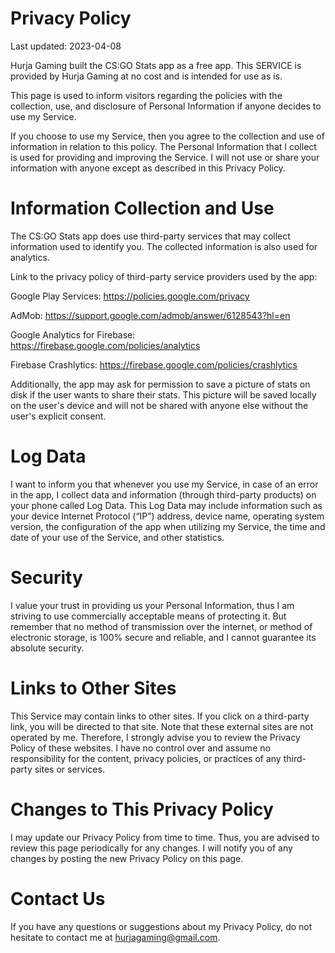 # Privacy Policy

Last updated: 2023-04-08

Hurja Gaming built the CS:GO Stats app as a free app. This SERVICE is provided by Hurja Gaming at no cost and is intended for use as is.

This page is used to inform visitors regarding the policies with the collection, use, and disclosure of Personal Information if anyone decides to use my Service.

If you choose to use my Service, then you agree to the collection and use of information in relation to this policy. The Personal Information that I collect is used for providing and improving the Service. I will not use or share your information with anyone except as described in this Privacy Policy.

# Information Collection and Use

The CS:GO Stats app does use third-party services that may collect information used to identify you. The collected information is also used for analytics.

Link to the privacy policy of third-party service providers used by the app:

Google Play Services: https://policies.google.com/privacy

AdMob: https://support.google.com/admob/answer/6128543?hl=en

Google Analytics for Firebase: https://firebase.google.com/policies/analytics

Firebase Crashlytics: https://firebase.google.com/policies/crashlytics

Additionally, the app may ask for permission to save a picture of stats on disk if the user wants to share their stats. This picture will be saved locally on the user's device and will not be shared with anyone else without the user's explicit consent.

# Log Data

I want to inform you that whenever you use my Service, in case of an error in the app, I collect data and information (through third-party products) on your phone called Log Data. This Log Data may include information such as your device Internet Protocol (“IP”) address, device name, operating system version, the configuration of the app when utilizing my Service, the time and date of your use of the Service, and other statistics.

# Security

I value your trust in providing us your Personal Information, thus I am striving to use commercially acceptable means of protecting it. But remember that no method of transmission over the internet, or method of electronic storage, is 100% secure and reliable, and I cannot guarantee its absolute security.

# Links to Other Sites

This Service may contain links to other sites. If you click on a third-party link, you will be directed to that site. Note that these external sites are not operated by me. Therefore, I strongly advise you to review the Privacy Policy of these websites. I have no control over and assume no responsibility for the content, privacy policies, or practices of any third-party sites or services.

# Changes to This Privacy Policy

I may update our Privacy Policy from time to time. Thus, you are advised to review this page periodically for any changes. I will notify you of any changes by posting the new Privacy Policy on this page.

# Contact Us

If you have any questions or suggestions about my Privacy Policy, do not hesitate to contact me at hurjagaming@gmail.com.
